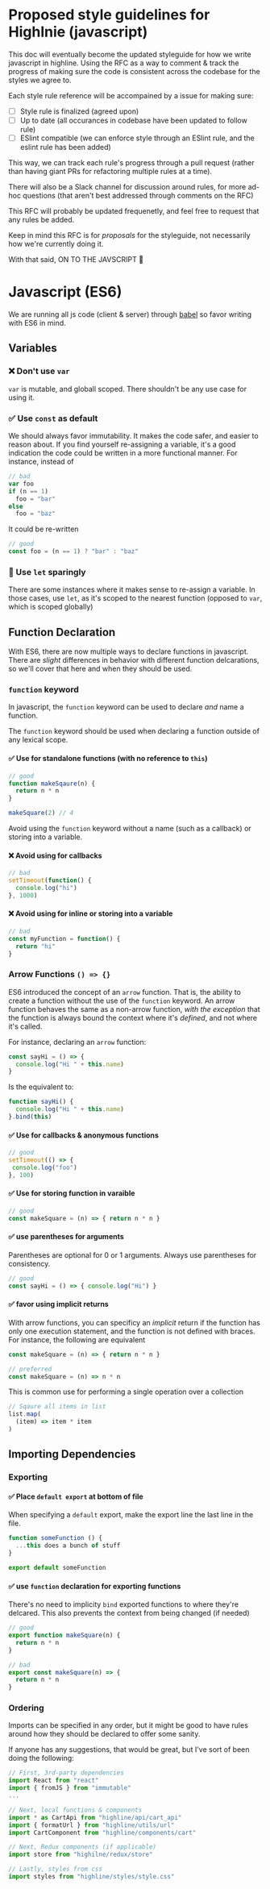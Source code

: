 # Proposed style guidelines for Highlnie (javascript)

This doc will eventually become the updated styleguide for how we write javascript in highline. Using the RFC as a way to comment & track the progress of making sure the code is consistent across the codebase for the styles we agree to.

Each style rule reference will be accompained by a issue for making sure:
  - [ ] Style rule is finalized (agreed upon)
  - [ ] Up to date (all occurances in codebase have been updated to follow rule)
  - [ ] ESlint compatible (we can enforce style through an ESlint rule, and the eslint rule has been added)
  
 This way, we can track each rule's progress through a pull request (rather than having giant PRs for refactoring multiple rules at a time).
 
 There will also be a Slack channel for discussion around rules, for more ad-hoc questions (that aren't best addressed through comments on the RFC)

This RFC will probably be updated frequenetly, and feel free to request that any rules be added.

Keep in mind this RFC is for _proposals_ for the styleguide, not necessarily how we're currently doing it.

With that said, ON TO THE JAVSCRIPT :tada:

# Javascript (ES6)

We are running all js code (client & server) through [babel](https://babeljs.io/) so favor writing with ES6 in mind.

## Variables

### :x: Don't use `var`
`var` is mutable, and globall scoped. There shouldn't be any use case for using it.

### :white_check_mark: Use `const` as default
We should always favor immutability. It makes the code safer, and easier to reason about. If you find yourself re-assigning a variable, it's a good indication the code could be written in a more functional manner. For instance, instead of
```js
// bad
var foo
if (n == 1)
  foo = "bar"
else
  foo = "baz"
```
It could be re-written
```js
// good
const foo = (n == 1) ? "bar" : "baz"
```

### :large_orange_diamond: Use `let` sparingly
There are some instances where it makes sense to re-assign a variable. In those cases, use `let`, as it's scoped to the nearest function (opposed to `var`, which is scoped globally)

## Function Declaration 

With ES6, there are now multiple ways to declare functions in javascript. There are _slight_ differences in behavior with different function delcarations, so we'll cover that here and when they should be used.

### `function` keyword

In javascript, the `function` keyword can be used to declare _and_ name a function. 

The `function` keyword should be used when declaring a function outside of any lexical scope. 

#### :white_check_mark: Use for standalone functions (with no reference to `this`)
```js
// good
function makeSqaure(n) {
  return n * n
}

makeSquare(2) // 4
```

Avoid using the `function` keyword without a name (such as a callback) or storing into a variable. 

#### :x: Avoid using for callbacks
```js
// bad
setTimeout(function() {
  console.log("hi")
}, 1000)
```

#### :x: Avoid using for inline or storing into a variable
```js
// bad
const myFunction = function() {
  return "hi"
}
```

### Arrow Functions `() => {}`

ES6 introduced the concept of an `arrow` function. That is, the ability to create a function without the use of the `function` keyword. An arrow function behaves the same as a non-arrow function, _with the exception_ that the function is always bound the context where it's _defined_, and not where it's called. 

For instance, declaring an `arrow` function:
```js
const sayHi = () => {
  console.log("Hi " + this.name)
}
```

Is the equivalent to:
```js
function sayHi() {
  console.log("Hi " + this.name)
}.bind(this)
```

#### :white_check_mark: Use for callbacks & anonymous functions
```js
// good
setTimeout(() => {
 console.log("foo")
}, 100)
```

#### :white_check_mark: Use for storing function in varaible
```js
// good
const makeSquare = (n) => { return n * n }
```

#### :white_check_mark: use parentheses for arguments
Parentheses are optional for 0 or 1 arguments. Always use parentheses for consistency.
```js
// good
const sayHi = () => { console.log("Hi") }
```

#### :white_check_mark: favor using implicit returns
With arrow functions, you can specificy an _implicit_ return if the function has only one execution statement, and the function is not defined with braces. For instance, the following are equivalent
```js
const makeSquare = (n) => { return n * n }

// preferred
const makeSquare = (n) => n * n
```
This is common use for performing a single operation over a collection
```js
// Sqaure all items in list
list.map(
  (item) => item * item
)
```

## Importing Dependencies

### Exporting

#### :white_check_mark: Place `default export` at bottom of file
When specifying a `default` export, make the export line the last line in the file.

```js
function someFunction () {
  ...this does a bunch of stuff
}

export default someFunction
```

#### :white_check_mark: use `function` declaration for exporting functions
There's no need to implicity `bind` exported functions to where they're delcared. This also prevents the context from being changed (if needed)

```js
// good
export function makeSquare(n) {
  return n * n
}

// bad
export const makeSquare(n) => {
  return n * n
}
```


### Ordering
Imports can be specified in any order, but it might be good to have rules around how they should be declared to offer some sanity. 

If anyone has any suggestions, that would be great, but I've sort of been doing the following:

```js
// First, 3rd-party dependencies
import React from "react"
import { fromJS } from "immutable"
...

// Next, local functions & components
import * as CartApi from "highline/api/cart_api"
import { formatUrl } from "highline/utils/url"
import CartComponent from "highline/components/cart"

// Next, Redux components (if applicable)
import store from "highilne/redux/store"

// Lastly, styles from css
import styles from "highline/styles/style.css"
